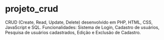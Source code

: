 # projeto_crud
 CRUD (Create, Read, Update, Delete) desenvolvido em PHP, HTML, CSS, JavaScript e SQL.
 Funcionalidades: Sistema de Login, Cadastro de usuários, Pesquisa de usuários cadastrados, Edição e Exclusão de Cadastro.
